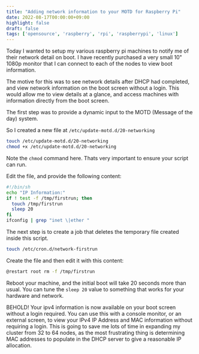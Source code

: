 ```yaml
---
title: "Adding network information to your MOTD for Raspberry Pi"
date: 2022-08-17T00:00:00+09:00
highlight: false
draft: false
tags: ['opensource', 'raspberry', 'rpi', 'raspberrypi', 'linux']
---
```


Today I wanted to setup my various raspberry pi machines to notify me of their network detail on boot. I have recently purchased a very small 10" 1080p monitor that I can connect to each of the nodes to view boot information.

The motive for this was to see network details after DHCP had completed, and view network information on the boot screen without a login. This would allow me to view details at a glance, and access machines with information directly from the boot screen.

The first step was to provide a dynamic input to the MOTD (Message of the day) system.

So I created a new file at `/etc/update-motd.d/20-networking`

```sh
touch /etc/update-motd.d/20-networking
chmod +x /etc/update-motd.d/20-networking
```

Note the `chmod` command here. Thats very important to ensure your script can run.

Edit the file, and provide the following content:

```sh
#!/bin/sh
echo "IP Information:"
if ! test -f /tmp/firstrun; then
  touch /tmp/firstrun
  sleep 20
fi
ifconfig | grep "inet \|ether "
```

The next step is to create a job that deletes the temporary file created inside this script.

```sh
touch /etc/cron.d/network-firstrun
```

Create the file and then edit it with this content:

```sh
@restart root rm -f /tmp/firstrun
```

Reboot your machine, and the initial boot will take 20 seconds more than usual. You can tune the `sleep 20` value to something that works for your hardware and network.

BEHOLD! Your ipv4 information is now available on your boot screen without a login required. You can use this with a console monitor, or an external screen, to view your IPv4 IP Address and MAC information without requiring a login. This is going to save me lots of time in expanding my cluster from 32 to 64 nodes, as the most frustrating thing is determining MAC addresses to populate in the DHCP server to give a reasonable IP allocation.
